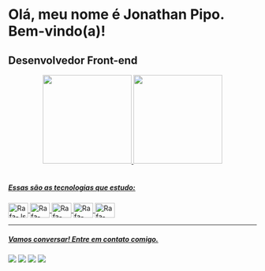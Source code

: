 <h1>Olá, meu nome é Jonathan Pipo. Bem-vindo(a)!</h1>
<h2>Desenvolvedor Front-end</h2>

<div align="center">
  <a href="https://github.com/jonathanpipo">
  <img height="180em" src="https://github-readme-stats.vercel.app/api?username=jonathanpipo&show_icons=true&theme=synthwave&include_all_commits=true&count_private=true"/>
  <img height="180em" src="https://github-readme-stats.vercel.app/api/top-langs/?username=jonathanpipo&layout=compact&langs_count=7&theme=synthwave"/>
</div>

<div style="display: inline_block"><br>
  <h5>Essas são as tecnologias que estudo:</h5>
  <img align="center" alt="Rafa-Js" height="30" width="40" src="https://cdn.jsdelivr.net/gh/devicons/devicon/icons/html5/html5-original.svg">
  <img align="center" alt="Rafa-HTML" height="30" width="40" src="https://cdn.jsdelivr.net/gh/devicons/devicon/icons/css3/css3-original.svg">
  <img align="center" alt="Rafa-CSS" height="30" width="40" src="https://cdn.jsdelivr.net/gh/devicons/devicon/icons/javascript/javascript-original.svg">
  <img align="center" alt="Rafa-CSS" height="30" width="40" src="https://cdn.jsdelivr.net/gh/devicons/devicon/icons/bootstrap/bootstrap-plain.svg">
  <img align="center" alt="Rafa-CSS" height="30" width="40" src="https://cdn.jsdelivr.net/gh/devicons/devicon/icons/angularjs/angularjs-plain.svg">
</div>
 
<hr>
  
<div>
    <h5>Vamos conversar! Entre em contato comigo.</h5>
  <a href="https://instagram.com/joonypipo" target="_blank"><img src="https://img.shields.io/badge/-Instagram-%23E4405F?style=for-the-badge&logo=instagram&logoColor=white" target="_blank"></a>
  <a href = "mailto:jonathan.pipo@unesp.br"><img src="https://img.shields.io/badge/-Gmail-%23333?style=for-the-badge&logo=gmail&logoColor=white" target="_blank"></a>
  <a href="https://www.linkedin.com/in/jonathan-pipo" target="_blank"><img src="https://img.shields.io/badge/-LinkedIn-%230077B5?style=for-the-badge&logo=linkedin&logoColor=white" target="_blank"></a>
  <a href="https://api.whatsapp.com/send?phone=5514997961917" target="_blank"><img src="https://img.shields.io/badge/WhatsApp-25D366?style=for-the-badge&logo=whatsapp&logoColor=white" target="_blank"></>
</div>
